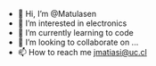 - 👋 Hi, I’m @Matulasen
- 👀 I’m interested in electronics
- 🌱 I’m currently learning to code
- 💞️ I’m looking to collaborate on ...
- 📫 How to reach me jmatiasi@uc.cl

<!---
Matulasen/Matulasen is a ✨ special ✨ repository because its `README.md` (this file) appears on your GitHub profile.
You can click the Preview link to take a look at your changes.
--->
